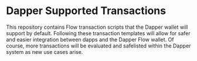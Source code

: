 # Dapper Supported Transactions

This repository contains Flow transaction scripts that the Dapper wallet will support by default. Following these transaction templates will allow for safer and easier integration between dapps and the Dapper Flow wallet. Of course, more transactions will be evaluated and safelisted within the Dapper system as new use cases arise.
